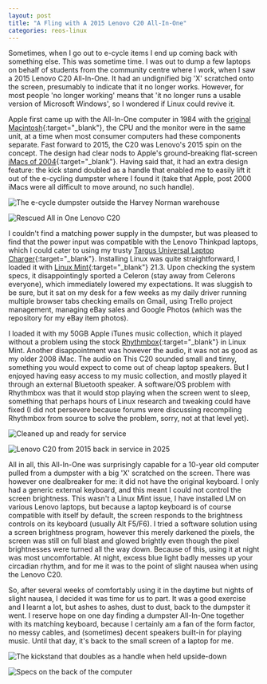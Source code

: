 ```yaml
---
layout: post
title: "A Fling with A 2015 Lenovo C20 All-In-One"
categories: reos-linux
---
```

Sometimes, when I go out to e-cycle items I end up coming back with something else. This was sometime time. I was out to dump a few laptops on behalf of students from the community centre where I work, when I saw a 2015 Lenovo C20 All-In-One. It had an undignified big 'X' scratched onto the screen, presumably to indicate that it no longer works. However, for most people 'no longer working' means that 'it no longer runs a usable version of Microsoft Windows', so I wondered if Linux could revive it.

Apple first came up with the All-In-One computer in 1984 with the [original Macintosh](https://en.wikipedia.org/wiki/Macintosh_128K){:target="_blank"}, the CPU and the monitor were in the same unit, at a time when most consumer computers had these components separate. Fast forward to 2015, the C20 was Lenovo's 2015 spin on the concept. The design had clear nods to Apple's ground-breaking flat-screen [iMacs of 2004](https://en.wikipedia.org/wiki/IMac_G5){:target="_blank"}. Having said that, it had an extra design feature: the kick stand doubled as a handle that enabled me to easily lift it out of the e-cycling dumpster where I found it (take that Apple, post 2000 iMacs were all difficult to move around, no such handle).

![The e-cycle dumpster outside the Harvey Norman warehouse](https://lh3.googleusercontent.com/pw/AP1GczN4Ck5tn1UzsafZzuahD8WoYccKoXv1aAlbvP_61QI4crU6lejYjgsMqrOht3YP5-YkFTBXeC3zjTkaD6a0g1pCzPz5_BJbBBDy2rt-oD2_MSa6dGgZaYzglPP0hvLAwEm6PnSI4BAIaihi1dxKOWVVK7l67Ys2Jznbi4UlTe6WUEkDznlvLgPqZU0o71dYQlkuLty1fx1WtH2SfdK8MfDGxkWcBOcGv0C8Tdxb4DPPEBvbY2awIqpgytN9KBuX-X37J-gyBVGBa60zoYX7TEMSG9klERkWSSy1zWY-6bavBB7OX_y2GROK2W-I8gCvK49LYmFOGHYz8y4GXj4ArT2dpNyyz5jZVY1l-cP4NoNluSLzpTvtSfbKFAddZF4lNjCPkYVbGhVK9M6yfcuqSHMi2YonVMvv22IAFm43Md9LcDkTmLv8cIkMbbg5jVlTLDgVHYEO0HbGVeoYqR2MghuKf4R3tYx_C_bFJhx3Cv1XzMpxtlHKUfUDLK-zHyabTnwUP6FmTrfvrQ8-nVudHMNX0AKQBpLaHEg-DoOTCBaNfIEdkK6Xu3gzcHQtIVdrZmrJFw8V-VZRrObZc5cxXHm8BMCKg-QGdcfHVO67ET3vBNnSYd0WKi4SXWwo_m_5vtIZxahoJ-me8LI_6tUzquZg9_BbV0lceDWtZneNehlEaVGJBcZELL8_rRg_dHsm8LPthMa-poue2wOSPKFI4XF4SMNxD0Y7hzDoyHNCSEhCWQSmd6TSiDbde42la54W8-Ybm21Ln_U99whTBJzbztgfxZmpe4eeMtsFP2W-yNb4UZgWsJcHF_4kI8e-lZ-IomopI1kVjG7xUuocPToZOq_cj9bR-DIt_yatrHDhBUvzPz4x75LpF9AQuK_oWAr6ZIPNqspXj3Qw1WTP6_y8DxKUtTtwbEYnvJEVsD2Bn7A_bpNeIUJ1zlf_2Cf_cyO6shNpm19lSFHDXzJCFGKQF6tptpQky72m0ad52Ya25Z24PQU0uXIT05QgTHvsQnC9DOK2=s405-no)

![Rescued All in One Lenovo C20](https://lh3.googleusercontent.com/pw/AP1GczPWCWyAPA4DPm9FfOLT4-JHwY_jSkMYkqbTIKH_AyGYoVmjd8quty5-Q1TSYDM9s3CZgAOEc0srfx8_QhifsspJS_XgCl2UNY4azfwb6j4E329Uvl6mBvIcRon1RkPpvxEeUs7LZojjo9r8h8ddRMq9SV1IXUSIXuCzUWilAJGI3H67p9rtxF1mmEQqqUgRvkyoYazu2bQXZUOMsq60ZnqFesgNPMeR9Tc05PlJdbCJcllrD-0kbGBtgDW2pX8LgBs_qmlGVbYb4dlP153_r5YX0ntJSqRwKqzi7LqKNcPkUqkZKAtb6QZZq9kJvpfIsvvHVw59EsKrGk3u0aVNop4mwJlQhdCXj3yJRnZZhgj1YN8XnVhpuN7RSSo9rWHbM7NFp-zuyJgE5CYzt-Zm_00JVo_t3-H5GnyiNCLdwMTn_2BzX-M27Ram1u0BnQvXd_nGR5b5x9EFhsQ6F2-Y8teuOJMc8BJS_6tK-gakl7I2hLd-iKOUl8eF9EuMD-fO2TeM7sZ4rt5W9jekhcjZh1vOjCuOizPGpgPNNnxml_amBdu2j-BG94oB8SWroceuDGaoqUdlj6UoAbSF1213bV9AoYS_nkeaQYDOnwdLdxM2pQAziZlobBAZsoRZMpqCFZb_VccTjZ6oiP8VVh8oOqVia9IusjbmioAZaX9plBiM9JQxmjPflH3kwJ4H3biAeNiz2dkz3rtAH34KhY0XRSnecklwL626EqmIK53sfv4IJQHtPTsKmdZM-Q1ZUoYJnUozOzLD-Xu9IbwPjyIMyD0jYsU0J0mYwnVYwO4-BZjebEV1TlDU9Q-5V_v07EeXQo3jKPrG9pQyug_m4UcjIfAo8flubREVotHqXZEnV-mVuLcXuGr7LzjVmz07lx9FJVtf2iqgpOrTFV9WzAiiCvlWlOZYacfBND-E9xZBbpYKQUHF_HLfcsG-oYZAE4wi3SOLBywtgCzcb0ewl5ot7dXilwzDyr1_KF1jJAv4do6zfwS7yBimu7xXm9DGu59AuNij=s405-no)

I couldn't find a matching power supply in the dumpster, but was pleased to find that the power input was compatible with the Lenovo Thinkpad laptops, which I could cater to using my trusty [Targus Universal Laptop Charger](https://au.targus.com/products/65w-slim-light-laptop-charger-apa047au){:target="_blank"}. Installing Linux was quite straightforward, I loaded it with [Linux Mint](https://linuxmint.com/){:target="_blank"} 21.3. Upon checking the system specs, it disappointingly sported a Celeron (stay away from Celerons everyone), which immediately lowered my expectations. It was sluggish to be sure, but it sat on my desk for a few weeks as my daily driver running multiple browser tabs checking emails on Gmail, using Trello project management, managing eBay sales and Google Photos (which was the repository for my eBay item photos).

I loaded it with my 50GB Apple iTunes music collection, which it played without a problem using the stock [Rhythmbox](https://community.linuxmint.com/software/view/rhythmbox){:target="_blank"} in Linux Mint. Another disappointment was however the audio, it was not as good as my older 2008 iMac. The audio on This C20 sounded small and tinny, something you would expect to come out of cheap laptop speakers. But I enjoyed having easy access to my music collection, and mostly played it through an external Bluetooth speaker. A software/OS problem with Rhythmbox was that it would stop playing when the screen went to sleep, something that perhaps hours of Linux research and tweaking could have fixed (I did not persevere because forums were discussing recompiling Rhythmbox from source to solve the problem, sorry, not at that level yet).

![Cleaned up and ready for service](https://lh3.googleusercontent.com/pw/AP1GczMuK9uEvaSrstY3Qi8hklUWjQ9Ps8A7pXqXpNj3_pInwnT_WQmYXaWpR2M4gs7fWrl8bfhfCIkgX_zVAxSdIU-UoVPwN5c2X9Qfi0jn9Fgi0KB5kuWXz3za7xFsnrfP8uAE6cke7VZPCZetqZjwJMHis6VMUfVd4uUvMGu0F_gJlSz1Pre9gwhRV1YGdXXO0zy1bO1p9KJ98GE0tyb5nDIf1BjcF0PggHUyk0-x_Fw6QnSCi0NEcrb5AoUP2YZNj9wmj9q3KqFgQJGNzFbWUhXOiq3teKELrQRavQiCZeEGLEf-N0WEI0RGcf3fmqtYhTaXba0193Gb4Cre1oizlIzjJ7n8oTVo-5iIu_mHGpzpKlkVJ0w4NuvzmDc8yPOhquEnCH2YrShtPBTgYM9gJ1IjiF8LYRzJC6PB16ec6e9sR1y-HqsRF3PJBgONV_m3lNSPnBauDlZweqcYnJLu-Y3kM3M56s14nAZp1vb76QioSE0uA7JGrCWjjaN5B05tBjkt5oCSqTtKifv3bRPb2UYwm0iS-RHeKcFvebJjKUma6JoVJyMFVru4Q_uD0Mw8D5EQUMrY1GkwnLuvpkPOV3eeUXqpZdd_HX8lkR2_s2BkQJQNRBRIZipvLV9873-qfA2JxJ2FJXPOwiKnSwQtGzQwC2eYouf3O397J7Kv7I7aFeFiyCWJ12uSNSEYJNFtTAeKuDRUek6I6vpf5ncvtclvKR5-T2nq_rnuGAHGnOHnHkjAkhNytMjylHtZSrtlzE27xptVfwSOlueDah7TZPHuIuvHhZIhZcUzH7QUu_tJCsRLRI7oacCw1aBmBpcqi3vfmQq5pohvDS5phrtG48P7JrPQEOtd0LhEJhlb05rvg_Ce_CltjCAXYMbagwBW5F_aUGjeu_196lckS_yccb4SXkPbFi8duIDaL2CchfSdcr5NoqvIxUmQaA79K3XFLaXl8VRrJaC5wCjJz60xE_MAe95S1Sf4AJjzl6vK8H0VpS31yAcutUYCrhIxzR7QlRVBdQ=s405-no)

![Lenovo C20 from 2015 back in service in 2025](https://lh3.googleusercontent.com/pw/AP1GczPjkP6IFyWh5js5F5V-wVJEmDj6doX9xxv28_xH4nrQArB0ZMOx0i86mTxIcQBy7yEs7qgRjRwOKOC890MLcNyI4G5TouR_iM0QA-Jo_5eFJcblbZ2A2PaXdxup5-f2e4YfBEJMwbFltHDCuJxrEKwXk4TE0Mom0vm1MjlDKLTm8cNBquifbaH0YE89XwDN_o-nzShB7VEzHpKR_1KoKYdGgITCE-3CZ6E36qzrgpHOXTzctb_gIx44ivledcSK4l8HfjbTyAucvYZ-jQNkhok6yCe4hY__1y_xHEhImqjSAmCPJv-X2rO1sf6B5rozvOeOdMLVNokriqrkWEScR3dMVqyzo6mY1kLbkduos5El8p1ul-fsNwMmLqiPQBf7G35nP2n245AeYx_kWEoo5bw6inTu4QnCC9xllW-cgoiqo4ngPr_1UHrvvTA89RE3GergsQuYV0upBhdaOT-yGwxBVQb_eXXA9i-pxHnJPwP4Gp7Z7cpR0Vz9vNuRNJ57R9fbYq9dDCzwG7q8Me1fiJMFO5b_wPqPXLPO1FcI5dm_96IGDN-tEGogesdQF2iSYxOUshWwrrIqjnOfAyuvSMoz4mGEdSB3e0WfnOUsH_df3yd5dVdefMLL49mbYc7NI-eCq8TPRHiYtDzUmnkj6YkdRgKkQ2IUg_ZpTxB_-YaBiwcINc8H3LvXGNX-lMFdEPIlCp5uHe68GtbSPj0yvaPL9z67C-WrIaZy02WxlBOXjnvIi7k7k8Kg2wq1g0lMWkB5Iw1Cr26WL_RUFWUuEr4qrNnEzOBi7k9XG7MEIajYmxbOzwJ-HA16McdWRh9JZfeUCQ3ED2i5wL7B6P6xqfIzUAetqYEPaKay5HQTVgrsNPcjxGEfapEE91KpCuqNj_yphMd6Q3kLHQKsng6k3m_7szGd6kSsLBqiVDjmxpJsngCnN7tzxrczziTx8YTxbvRl0Gfc5fLFjtdDGFDhaWvJmq25HDt8XBdsAFq94Wm2V27uPcK9HLHRcvN46UWyZ250=s405-no)

All in all, this All-In-One was surprisingly capable for a 10-year old computer pulled from a dumpster with a big 'X' scratched on the screen. There was however one dealbreaker for me: it did not have the original keyboard. I only had a generic external keyboard, and this meant I could not control the screen brightness. This wasn't a Linux Mint issue, I have installed LM on various Lenovo laptops, but because a laptop keyboard is of course compatible with itself by default, the screen responds to the brightness controls on its keyboard (usually Alt F5/F6). I tried a software solution using a screen brightness program, however this merely darkened the pixels, the screen was still on full blast and glowed brightly even though the pixel brightnesses were turned all the way down. Because of this, using it at night was most uncomfortable. At night, excess blue light badly messes up your circadian rhythm, and for me it was to the point of slight nausea when using the Lenovo C20.

So, after several weeks of comfortably using it in the daytime but nights of slight nausea, I decided it was time for us to part. It was a good exercise and I learnt a lot, but ashes to ashes, dust to dust, back to the dumpster it went. I reserve hope on one day finding a dumpster All-In-One together with its matching keyboard, because I certainly am a fan of the form factor, no messy cables, and (sometimes) decent speakers built-in for playing music. Until that day, it's back to the small screen of a laptop for me.

![The kickstand that doubles as a handle when held upside-down](https://lh3.googleusercontent.com/pw/AP1GczMHWItao_mKWYTKq4dwuxL7aFm5vGHGme9sQsAF7Xy2qJRmo5LK--oVBO8unv1RKLuycljs49wjZkV-xx3LPahqqJCR_YSCyySUfenS01bqV5tM0gSfDe0He9ldozVGLpwClYomIVgBdFLjx3wUy_M_L-h_3MOpcBUDPmzWimtlQMch2c02GjUqFksXab_7x6Lb_5kZ7zwsPPs6ePDpA67RHz52K27FIdFQbrEEnpZTg37r6dxd4p-RA02WVzTlvQQpapNSIukKQ1RPk5dtI-1HZY6upwqX3eTwNzvHeg2dPpUn4nGYj82UiDQN9MIOiYtXK_pMV10gvDuSxa9T1Lij1Wn5m8O1yc1gQBcjy6Hlnn7ytz7nncrZtyJNOvItj2D80sTSaLXHHKpZwWYfbsDGTilE47IkfdE5zBx_TtdVVdkcoW-unLnTtj3wmdC0gOgFtsI1tEk6fHsOh9uJ67JbXtCAFoQU4z8KHpndaZ_ApCrJRK4pKInvPjShvlqqsM4Z_86yWHZOz5jx3USN_dAyXsRPpCgrgF4SpcDR35VgFlnXvbF_SSzCSax6ZXZWTuj71cOJofsBg57CFcxyFqCfLeOgncRf3QRUYKz_8clkReCH-0OxiClHkLe4LvNqUhrzEj7VHx0q_9wJY1ZZPpbytiS35Y8cpcKEnnPw82xzFzVI_qGHQYU-SJj0SFOnN7J5XZ4ynDYvgAJwGptsTK_YMPHW7Tjg8N8pGmzsew_BbtTwn1yxEVX567tu6dC3RgvN6kOve6Cdld1bIRLcyJ0dFBagaUM4uacZD3fTk5d3e_CjRzqnX4ChmJLGSzHOtJ_8bGbHa9RGlUWQi6-BxbqbM6OIVHUeK5AzV_5JlJOiu2IlXPJLJR62AgabkEglM__DgxJQZFA-gC0zTUui9KgD0SbDSuO9WkGxS1mHODnbLjYUk33eBoZE7WxRj4t-7x22umrHdT8IID4N3KLDrQsEtxSr2pBJJBcEJ-7OLDPPLS7LuCezVHn5oA4tIoLeMsTT=s405-no)

![Specs on the back of the computer](https://lh3.googleusercontent.com/pw/AP1GczO75iy88OTqahD0Fq14c91cqVsE97WEH35siHdasOovptlGeOqV1J8j7Cl2jDl7Lgi-ccv8hmVlQLtaEMkuG0-ZqyE-A7RdnyCzRa83VYkJKiR35xdl3QjsGvqX-DfnNHeCWG-3DyROYoRERVdmZnSJ4t24eEUSxUsKRTCFZ7CpPJ35OMaWrh8IKXURHG30AvE9jkaLGlQG774M_habhVG5kA4SKewRZ7RApfnIzZpGzbtClPnDBoBm8df3NE5ofZwsL1OQl3dwwkoIchbKxO4HRZwNcnIIv9w62oJzhsBX-oaZpdTKvNvGtL_yFuskpVTZJzRfFRZMuRESg6dQ7K9cwiJPUMkORwUulTfbMglBNmKsP7upT1GGGx-MwmbkURTooIq4T980nUeMFReChVjEgr3VRebHbEP6s1mhukoRaQZ9tDq8jRsJ8X5JATPPIeBkaHJIOWOTeYrkwcS0AgQKWmTRad2NJhE_YWeVZISqy4LPJtEMQI5YFff2GPpQN-OKsesD8M48i4mcQH17HEsERmZK1_2Vqr4DPXzc3WivDQjBZ8JGLDozXyJWT1BwXRqCERiGy33-dTIH3S0BqNMc9nXX8rCQYgwwl0HsvCUDkxVD5KNZDYRRrxfm_HR_fmAaR21XzZd5hILHIqGHNLA7ZN7cyEFePanl1ERd1DdlQ3dgs2gzqRjNfVXNBt_Ky-yF2rqZ-3iYliiOvit_2cAlRDlVS9898BP4tCRx1J1pfiZJJ6uyoHesRv7VDLFGAapGU7wc64Hqfn4DyR7Diii09UQVnE5ixpdxtucIvb_ItF3n6Q9bIBxOxqOmwwadIeJKBdyvVR9dg6I5t9CR3E5WG25PjlZUTXZx1qnIf5wABMbfR_bKU4MmrQOiR8km3Cf3SpQUrNiXeylmE3dXgIrEpGYXBuGnDvSr74pBxo-zc4jtotMXAzjYrMjB_Np0ER9n5VBwrtJAvFYdhAap5HL0E5drAbFgImiA0437JjiTrSdk_j5VPGzzlirpXMzxwC56=s405-no)
